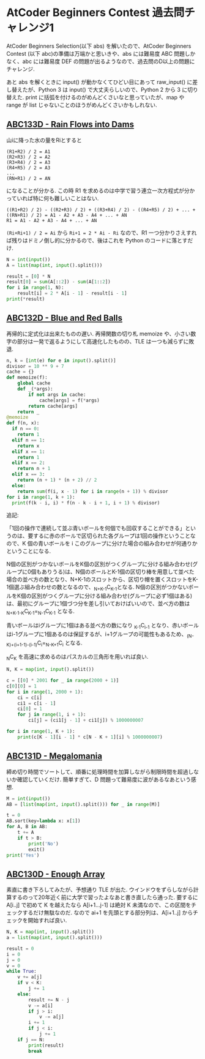 # AtCoder Beginners Contest 過去問チャレンジ1

AtCoder Beginners Selection(以下 abs) を解いたので、AtCoder Beginners Contest (以下 abc)の準備は万端かと思いきや、abs には難易度 ABC 問題しかなく、abc には難易度 DEF の問題が出るようなので、過去問のD以上の問題にチャレンジ.

あと abs を解くときに input() が動かなくてひどい目にあって raw_input() に差し替えたが、Python 3 は input() で大丈夫らしいので、Python 2 から 3 に切り替えた. print に括弧を付けるのがめんどくさいなと思っていたが、map や range が list じゃないことのほうがめんどくさいかもしれない.

## [ABC133D - Rain Flows into Dams](https://atcoder.jp/contests/abc133/tasks/abc133_d)

山iに降った水の量をRiとすると

```
(R1+R2) / 2 = A1
(R2+R3) / 2 = A2
(R3+R4) / 2 = A3
(R4+R5) / 2 = A3
...
(RN+R1) / 2 = AN
```

になることが分かる.
この時 R1 を求めるのは中学で習う連立一次方程式が分かっていれば特に何も難しいことはない.

```
((R1+R2) / 2) - ((R2+R3) / 2) + ((R3+R4) / 2) - ((R4+R5) / 2) + ... + ((RN+R1) / 2) = A1 - A2 + A3 - A4 + ... + AN
R1 = A1 - A2 + A3 - A4 + ... + AN
```

`(Ri+Ri+1) / 2 = Ai` から `Ri+1 = 2 * Ai - Ri` なので、R1 一つ分かりさえすれば残りはドミノ倒し的に分かるので、後はこれを Python のコードに落とすだけ.

```python
N = int(input())
A = list(map(int, input().split()))

result = [0] * N
result[0] = sum(A[::2]) - sum(A[1::2])
for i in range(1, N):
    result[i] = 2 * A[i - 1] - result[i - 1]
print(*result)
```

## [ABC132D - Blue and Red Balls](https://atcoder.jp/contests/abc132/tasks/abc132_d)

再帰的に定式化は出来たものの遅い. 再帰関数の切り札 memoize や、小さい数字の部分は一発で返るようにして高速化したものの、TLE は一つも減らずに敗退.

```python
n, k = [int(e) for e in input().split()]
divisor = 10 ** 9 + 7
cache = {}
def memoize(f):
    global cache
    def _(*args):
        if not args in cache:
            cache[args] = f(*args)
        return cache[args]
    return _
@memoize
def f(n, x):
  if n == 0:
    return 1
  elif n == 1:
    return x
  elif x == 1:
    return 1
  elif x == 2:
    return n + 1
  elif x == 3:
    return (n + 1) * (n + 2) // 2
  else:
    return sum(f(i, x - 1) for i in range(n + 1)) % divisor
for i in range(1, k + 1):
  print(f(k - i, i) * f(n - k - i + 1, i + 1) % divisor)
```

追記:

「1回の操作で連続して並ぶ青いボールを何個でも回収することができる」というのは、要するに赤のボールで区切られた各グループは1回の操作ということなので、K 個の青いボールを i このグループに分けた場合の組み合わせが何通りかということになる.

N個の区別がつかないボールをK個の区別がつくグループに分ける組み合わせ(グループに0個もありうる)は、N個のボールとK-1個の区切り棒を用意して並べた場合の並べ方の数となり、N+K-1のスロットから、区切り帽を置くスロットをK-1個選ぶ組み合わせの数となるので、<sub>N+K-1</sub>C<sub>K-1</sub>となる. N個の区別がつかないボールをK個の区別がつくグループに分ける組み合わせ(グループに必ず1個はある)は、最初にグループに1個づつ分を差し引いておけばいいので、並べ方の数は <sub>N+K-1-K</sub>C<sub>K-1</sub>=<sub>N-1</sub>C<sub>K-1</sub> となる.

青いボールはiグループに1個はある並べ方の数になり <sub>K-1</sub>C<sub>i-1</sub> となり、赤いボールはi-1グループに1個あるのは保証するが、i+1グループの可能性もあるため、<sub>(N-K)+(i+1-1)-(i-1)</sub>C<sub>i</sub>=<sub>N-K+1</sub>C<sub>i</sub> となる.

<sub>N</sub>C<sub>K</sub> を高速に求めるのはパスカルの三角形を用いれば良い.

```python
N, K = map(int, input().split())

c = [[0] * 2001 for _ in range(2000 + 1)]
c[0][0] = 1
for i in range(1, 2000 + 1):
    ci = c[i]
    ci1 = c[i - 1]
    ci[0] = 1
    for j in range(1, i + 1):
        ci[j] = (ci1[j - 1] + ci1[j]) % 1000000007

for i in range(1, K + 1):
    print(c[K - 1][i - 1] * c[N - K + 1][i] % 1000000007)
```

## [ABC131D - Megalomania](https://atcoder.jp/contests/abc131/tasks/abc131_d)

締め切り時間でソートして、順番に処理時間を加算しながら制限時間を超過しないか確認していくだけ. 簡単すぎて、D 問題って難易度に波があるなあという感想.

```python
M = int(input())
AB = [list(map(int, input().split())) for _ in range(M)]

t = 0
AB.sort(key=lambda x: x[1])
for A, B in AB:
    t += A
    if t > B:
        print('No')
        exit()
print('Yes')
```
## [ABC130D - Enough Array](https://atcoder.jp/contests/abc130/tasks/abc130_d)

素直に書き下ろしてみたが、予想通り TLE が出た. ウインドウをずらしながら計算するのって20年近く前に大学で習ったよなあと書き直したら通った. 要するに A[i..j] で初めて K を越えたなら A[i+1...j-1] は絶対 K 未満なので、この区間をチェックするだけ無駄なのだ. なので ai+1 を先頭とする部分列は、A[i+1..j] からチェックを開始すれば良い.

```python
N, K = map(int, input().split())
a = list(map(int, input().split()))

result = 0
i = 0
j = 0
v = 0
while True:
    v += a[j]
    if v < K:
        j += 1
    else:
        result += N - j
        v -= a[i]
        if j > i:
            v -= a[j]
        i += 1
        if j < i:
            j += 1
    if j == N:
        print(result)
        break
```
